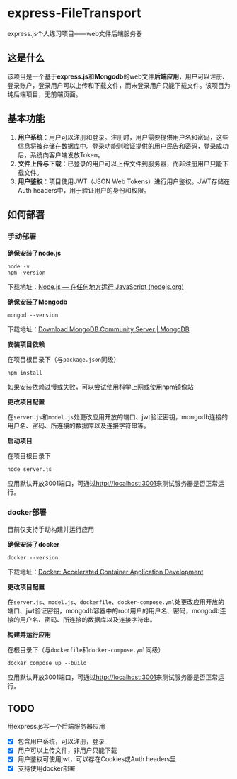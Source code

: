 # express-FileTransport
express.js个人练习项目——web文件后端服务器



## 这是什么

该项目是一个基于**express.js**和**Mongodb**的web文件**后端应用**，用户可以注册、登录账户，登录用户可以上传和下载文件，而未登录用户只能下载文件。该项目为纯后端项目，无前端页面。



## 基本功能

1. **用户系统**：用户可以注册和登录。注册时，用户需要提供用户名和密码，这些信息将被存储在数据库中。登录功能则验证提供的用户民告和密码，登录成功后，系统向客户端发放Token。
2. **文件上传与下载**：已登录的用户可以上传文件到服务器，而非注册用户只能下载文件。
3. **用户鉴权**：项目使用JWT（JSON Web Tokens）进行用户鉴权。JWT存储在Auth headers中，用于验证用户的身份和权限。



## 如何部署

### 手动部署

**确保安装了node.js**

```
node -v
npm -version
```

下载地址：[Node.js — 在任何地方运行 JavaScript (nodejs.org)](https://nodejs.org/zh-cn)



**确保安装了Mongodb**

```
mongod --version
```

下载地址：[Download MongoDB Community Server | MongoDB](https://www.mongodb.com/try/download/community)



**安装项目依赖**

在项目根目录下（与`package.json`同级）

```
npm install
```

如果安装依赖过慢或失败，可以尝试使用科学上网或使用npm镜像站



**更改项目配置**

在`server.js`和`model.js`处更改应用开放的端口、jwt验证密钥，mongodb连接的用户名、密码、所连接的数据库以及连接字符串等。



**启动项目**

在项目根目录下

```
node server.js
```

应用默认开放3001端口，可通过[http://localhost:3001](http://localhost:3001/)来测试服务器是否正常运行。



### docker部署

目前仅支持手动构建并运行应用

**确保安装了docker**

```
docker --version
```

下载地址：[Docker: Accelerated Container Application Development](https://www.docker.com/)



**更改项目配置**

在`server.js`、`model.js`、`dockerfile`、`docker-compose.yml`处更改应用开放的端口、jwt验证密钥，mongodb容器中的root用户的用户名、密码，mongodb连接的用户名、密码、所连接的数据库以及连接字符串。



**构建并运行应用**

在根目录下（与`dockerfile`和`docker-compose.yml`同级）

```
docker compose up --build
```

应用默认开放3001端口，可通过[http://localhost:3001](http://localhost:3001/)来测试服务器是否正常运行。



## TODO

用express.js写一个后端服务器应用

- [x] 包含用户系统，可以注册，登录
- [x] 用户可以上传文件，非用户只能下载
- [x] 用户鉴权可使用jwt，可以存在Cookies或Auth headers里
- [x] 支持使用docker部署

